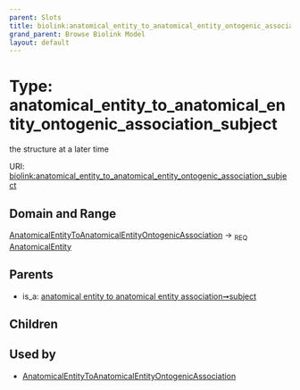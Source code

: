 ```yaml
---
parent: Slots
title: biolink:anatomical_entity_to_anatomical_entity_ontogenic_association_subject
grand_parent: Browse Biolink Model
layout: default
---
```


# Type: anatomical_entity_to_anatomical_entity_ontogenic_association_subject


the structure at a later time

URI: [biolink:anatomical_entity_to_anatomical_entity_ontogenic_association_subject](https://w3id.org/biolink/vocab/anatomical_entity_to_anatomical_entity_ontogenic_association_subject)

## Domain and Range

[AnatomicalEntityToAnatomicalEntityOntogenicAssociation](AnatomicalEntityToAnatomicalEntityOntogenicAssociation.md) ->  <sub>REQ</sub> [AnatomicalEntity](AnatomicalEntity.md)

## Parents

 *  is_a: [anatomical entity to anatomical entity association➞subject](anatomical_entity_to_anatomical_entity_association_subject.md)

## Children


## Used by

 * [AnatomicalEntityToAnatomicalEntityOntogenicAssociation](AnatomicalEntityToAnatomicalEntityOntogenicAssociation.md)
